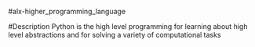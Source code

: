 #alx-higher_programming_language 

#Description 
Python is the high level programming for learning about high level abstractions and for solving a variety of computational tasks

